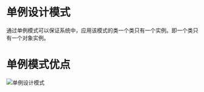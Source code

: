 # 单例设计模式

通过单例模式可以保证系统中，应用该模式的类一个类只有一个实例。即一个类只有一个对象实例。

# 单例模式优点
![](https://github.com/andyczy/czy-study-design-patterns/tree/master/src/main/java/singleton/单例模式优点.png "单例设计模式")